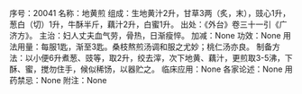 序号：20041
名称：地黄煎
组成：生地黄汁2升，甘草3两（炙，末），豉心1升，葱白（切）1升，牛酥半斤，藕汁2升，白蜜1升。
出处：《外台》卷三十一引《广济方》。
主治：妇人丈夫血气劳，骨热，日渐瘦悴。
加减：None
功效：None
用法用量：每服1匙，渐至3匙。桑枝熬煎汤调和服之尤妙；桃仁汤亦良。
制备方法：以小便6升煮葱、豉等，取2升，绞去滓，次下地黄、藕汁，更煎取3-5沸，下酥、蜜，搅勿住手，候似稀饧，以器贮之。
临床应用：None
各家论述：None
用药禁忌：None
附注：None
